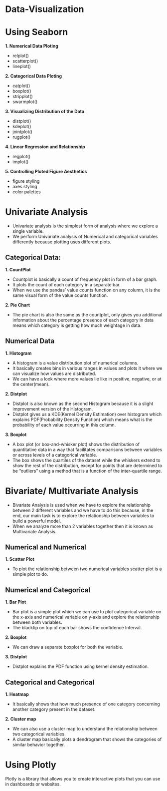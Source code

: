 # Data-Visualization

# Using Seaborn
__1. Numerical Data Ploting__
- relplot()
- scatterplot()
- lineplot()  

__2. Categorical Data Ploting__
- catplot()
- boxplot()
- stripplot()
- swarmplot()  

__3. Visualizing Distribution of the Data__
- distplot()
- kdeplot()
- jointplot()
- rugplot()  

__4. Linear Regression and Relationship__
- regplot()
- implot()  

__5. Controlling Ploted Figure Aesthetics__
- figure styling
- axes styling
- color palettes

# Univariate Analysis
- Univariate analysis is the simplest form of analysis where we explore a single variable.
- We perform Univariate analysis of Numerical and categorical variables differently because plotting uses different plots.

## Categorical Data:
__1. CountPlot__  
- Countplot is basically a count of frequency plot in form of a bar graph.
- It plots the count of each category in a separate bar.
- When we use the pandas’ value counts function on any column, it is the same visual form of the value counts function.

__2. Pie Chart__  
- The pie chart is also the same as the countplot, only gives you additional information about the percentage presence of each category in data means which category is getting how much weightage in data.

## Numerical Data
__1. Histogram__  
- A histogram is a value distribution plot of numerical columns.
- It basically creates bins in various ranges in values and plots it where we can visualize how values are distributed.
- We can have a look where more values lie like in positive, negative, or at the center(mean).

__2. Distplot__  
- Distplot is also known as the second Histogram because it is a slight improvement version of the Histogram.
- Distplot gives us a KDE(Kernel Density Estimation) over histogram which explains PDF(Probability Density Function) which means what is the probability of each value occurring in this column.

__3. Boxplot__  
- A box plot (or box-and-whisker plot) shows the distribution of quantitative data in a way that facilitates comparisons between variables or across levels of a categorical variable.
- The box shows the quartiles of the dataset while the whiskers extend to show the rest of the distribution, except for points that are determined to be “outliers” using a method that is a function of the inter-quartile range.

# Bivariate/ Multivariate Analysis
- Bivariate Analysis is used when we have to explore the relationship between 2 different variables and we have to do this because, in the end, our main task is to explore the relationship between variables to build a powerful model.
- When we analyze more than 2 variables together then it is known as Multivariate Analysis.

## Numerical and Numerical
__1. Scatter Plot__  
- To plot the relationship between two numerical variables scatter plot is a simple plot to do.

## Numerical and Categorical
__1. Bar Plot__  
- Bar plot is a simple plot which we can use to plot categorical variable on the x-axis and numerical variable on y-axis and explore the relationship between both variables.
- The blacktip on top of each bar shows the confidence Interval.

__2. Boxplot__  
- We can draw a separate boxplot for both the variable.

__3. Distplot__  
- Distplot explains the PDF function using kernel density estimation.

## Categorical and Categorical
__1. Heatmap__  
- It basically shows that how much presence of one category concerning another category present in the dataset.

__2. Cluster map__  
- We can also use a cluster map to understand the relationship between two categorical variables.
- A cluster map basically plots a dendrogram that shows the categories of similar behavior together.


# Using Plotly
Plotly is a library that allows you to create interactive plots that you can use in dashboards or websites.
